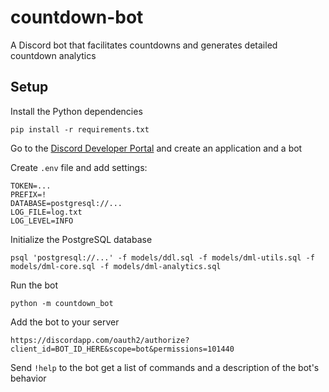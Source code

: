 # countdown-bot
A Discord bot that facilitates countdowns and generates detailed countdown analytics



## Setup
Install the Python dependencies
```
pip install -r requirements.txt
```

Go to the [Discord Developer Portal](https://discord.com/developers/) and create an application and a bot

Create `.env` file and add settings:
```
TOKEN=...
PREFIX=!
DATABASE=postgresql://...
LOG_FILE=log.txt
LOG_LEVEL=INFO
```

Initialize the PostgreSQL database
```
psql 'postgresql://...' -f models/ddl.sql -f models/dml-utils.sql -f models/dml-core.sql -f models/dml-analytics.sql
```

Run the bot
```
python -m countdown_bot
```

Add the bot to your server
```
https://discordapp.com/oauth2/authorize?client_id=BOT_ID_HERE&scope=bot&permissions=101440
```

Send `!help` to the bot get a list of commands and a description of the bot's behavior

